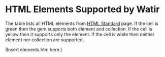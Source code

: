 # HTML Elements Supported by Watir

The table lists all HTML elements from [HTML Standard](http://www.whatwg.org/specs/web-apps/current-work/multipage/section-index.html#elements-1) page. If the cell is green then the gem supports both element and collection. If the cell is yellow then it supports only the element. If the cell is white then neither element nor collection are supported.

(Insert elements.htm here.)



